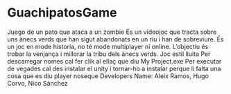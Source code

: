 # GuachipatosGame
Juego de un pato que ataca a un zombie
És un videojoc que tracta sobre uns ànecs verds que han sigut abandonats en un riu i han de sobreviure. És un joc en mode historia, no té mode multiplayer ni online. L’objectiu és trobar la venjança i millorar la tribu dels ànecs verds.
Joc estil lluita
Per descarregar nomes cal fer clik al ellaç que diu My Project.exe 
Per executar de vegades cal des instalar el unity i tornar-ho a instalar perque li falta una cosa que es diu player noseque
Developers Name: Aleix Ramos, Hugo Corvo, Nico Sánchez
